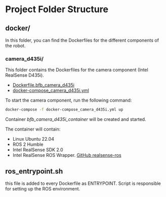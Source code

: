 # Project Folder Structure

## docker/
In this folder, you can find the Dockerfiles for the different components of the robot.

### camera_d435i/
This folder contains the Dockerfiles for the camera component (Intel RealSense D435i).

- [Dockerfile.bfb_camera_d435i](https://github.com/jevgenik/bigfootbot/blob/master/docker/camera_d435i/Dockerfile.bfb_camera_d435i)
- [docker-compose_camera_d435i.yml](https://github.com/jevgenik/bigfootbot/blob/master/docker/camera_d435i/docker-compose_camera_d435i.yml)

To start the camera component, run the following command:
```bash
docker-compose -f docker-compose_camera_d435i.yml up
```

Container *bfb_camera_d435i_container* will be created and started.

The container will contain:
- Linux Ubuntu 22.04
- ROS 2 Humble
- Intel RealSense SDK 2.0
- Intel RealSense ROS Wrapper. [GitHub realsense-ros](https://github.com/IntelRealSense/realsense-ros)


## ros_entrypoint.sh 
this file is added to every Dockerfile as ENTRYPOINT. Script is responsible for setting up the ROS environment.